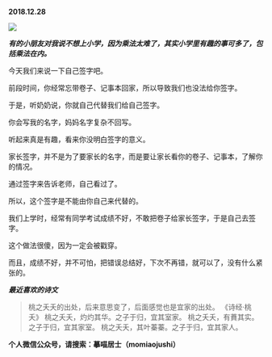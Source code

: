 
          
            
**2018.12.28**



![](//upload-images.jianshu.io/upload_images/51001-e0a8bd85625f9ac8.jpg)




***有的小朋友对我说不想上小学，因为乘法太难了，其实小学里有趣的事可多了，包括乘法在内。***

今天我们来说一下自己签字吧。

前段时间，你经常忘带卷子、记事本回家，所以导致我们也没法给你签字。

于是，听奶奶说，你就自己代替我们给自己签字。

你会写我的名字，妈妈名字复杂不回写。

听起来真是有趣，看来你没明白签字的意义。

家长签字，并不是为了要家长的名字，而是要让家长看你的卷子、记事本，了解你的情况。

通过签字来告诉老师，自己看过了。

所以，这个签字是不能由你自己来代替的。

我们上学时，经常有同学考试成绩不好，不敢把卷子给家长签字，于是自己去签字。

这个做法很傻，因为一定会被戳穿。

而且，成绩不好，并不可怕，把错误总结好，下次不再错，就可以了，没有什么紧张的。


***最近喜欢的诗文***
>桃之夭夭的出处，后来意思变了，后面感觉也是宜家的出处。
《诗经·桃夭》
桃之夭夭，灼灼其华。之子于归，宜其室家。
桃之夭夭，有蕡其实。之子于归，宜其家室。
桃之夭夭，其叶蓁蓁。之子于归，宜其家人。




**个人微信公众号，请搜索：摹喵居士（momiaojushi）**

          
        